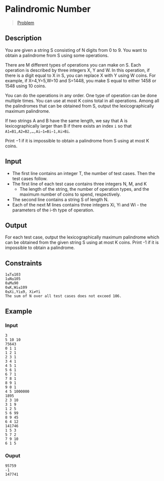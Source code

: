 # Palindromic Number

> [Problem](https://www.codechef.com/problems/PALNUM)

## Description

You are given a string S consisting of N digits from 0 to 9. You want to obtain a palindrome from S using some operations.

There are M different types of operations you can make on S. Each operation is described by three integers X, Y and W. In this operation, if there is a digit equal to X in S, you can replace X with Y using W coins. For example, if X=4,Y=5,W=10 and S=1448, you make S equal to either 1458 or 1548 using 10 coins.

You can do the operations in any order. One type of operation can be done multiple times. You can use at most K
coins total in all operations. Among all the palindromes that can be obtained from S, output the lexicographically maximum palindrome.

If two strings A and B have the same length, we say that A is lexicographically larger than B if there exists an index `i` so that `A1=B1,A2=B2,…,Ai−1=Bi−1,Ai>Bi`.

Print −1 if it is impossible to obtain a palindrome from S using at most K coins.

## Input

- The first line contains an integer T, the number of test cases. Then the test cases follow.
- The first line of each test case contains three integers N, M, and K
  - The length of the string, the number of operation types, and the maximum number of coins to spend, respectively.
- The second line contains a string S of length N.
- Each of the next M lines contains three integers Xi, Yi and Wi - the parameters of the i-th type of operation.

## Output

For each test case, output the lexicographically maximum palindrome which can be obtained from the given string S using at most K coins. Print -1 if it is impossible to obtain a palindrome.

## Constraints

```
1≤T≤103
1≤N≤105
0≤M≤90
0≤K,Wi≤109
0≤Xi,Yi≤9, Xi≠Yi
The sum of N over all test cases does not exceed 106.
```

## Example

### Input

```
3
5 10 10
75643
0 1 1
1 2 1
2 3 1
3 4 1
4 5 1
5 6 1
6 7 1
7 8 1
8 9 1
9 0 1
4 5 1000000
1895
2 3 10
3 1 9
1 2 5
5 6 99
8 9 45
6 4 12
141746
1 5 3
5 7 2
7 9 10
6 1 5
```

### Ouput

```
95759
-1
147741
```
